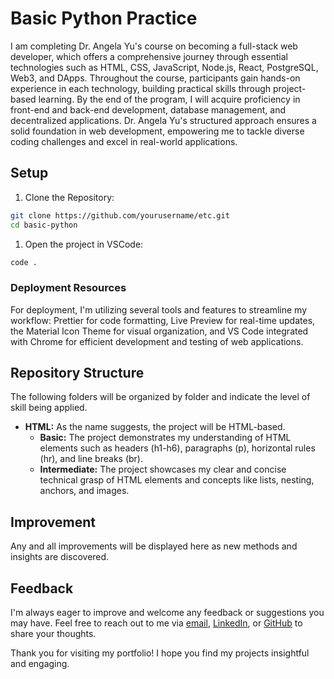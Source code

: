 # Basic Python Practice

I am completing Dr. Angela Yu's course on becoming a full-stack web developer, which offers a comprehensive journey through essential technologies such as HTML, CSS, JavaScript, Node.js, React, PostgreSQL, Web3, and DApps. Throughout the course, participants gain hands-on experience in each technology, building practical skills through project-based learning. By the end of the program, I will acquire proficiency in front-end and back-end development, database management, and decentralized applications. Dr. Angela Yu's structured approach ensures a solid foundation in web development, empowering me to tackle diverse coding challenges and excel in real-world applications.

## Setup

1. Clone the Repository:

```bash
git clone https://github.com/yourusername/etc.git
cd basic-python
```

1. Open the project in VSCode:

```bash
code .
```

### Deployment Resources

For deployment, I'm utilizing several tools and features to streamline my workflow: Prettier for code formatting, Live Preview for real-time updates, the Material Icon Theme for visual organization, and VS Code integrated with Chrome for efficient development and testing of web applications.

## Repository Structure

The following folders will be organized by folder and indicate the level of skill being applied.

- **HTML:** As the name suggests, the project will be HTML-based.
  - **Basic:** The project demonstrates my understanding of HTML elements such as headers (h1-h6), paragraphs (p), horizontal rules (hr), and line breaks (br).
  - **Intermediate:** The project showcases my clear and concise technical grasp of HTML elements and concepts like lists, nesting, anchors, and images.

## Improvement

Any and all improvements will be displayed here as new methods and insights are discovered.

## Feedback

I'm always eager to improve and welcome any feedback or suggestions you may have. Feel free to reach out to me via [email](mailto:alexcoy06@gmail.com), [LinkedIn](https://www.linkedin.com/in/alexander-coy/), or [GitHub](https://github.com/alexcoy06) to share your thoughts.

Thank you for visiting my portfolio! I hope you find my projects insightful and engaging.
